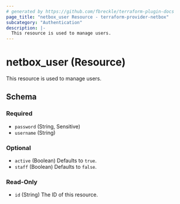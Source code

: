 ```yaml
---
# generated by https://github.com/fbreckle/terraform-plugin-docs
page_title: "netbox_user Resource - terraform-provider-netbox"
subcategory: "Authentication"
description: |-
  This resource is used to manage users.
---
```


# netbox_user (Resource)

This resource is used to manage users.



<!-- schema generated by tfplugindocs -->
## Schema

### Required

- `password` (String, Sensitive)
- `username` (String)

### Optional

- `active` (Boolean) Defaults to `true`.
- `staff` (Boolean) Defaults to `false`.

### Read-Only

- `id` (String) The ID of this resource.

